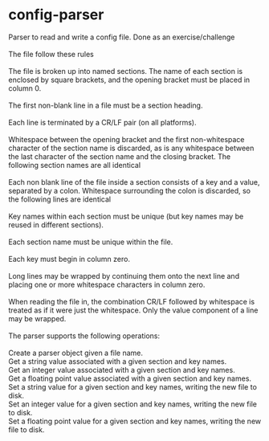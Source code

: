 # config-parser
Parser to read and write a config file. Done as an exercise/challenge
<br>
<br>
The file follow these rules
<br>
<br>
The file is broken up into named sections. The name of each section is enclosed by square brackets, and the opening bracket must be placed in column 0.
<br>
<br>
The first non-blank line in a file must be a section heading.
<br>
<br>
Each line is terminated by a CR/LF pair (on all platforms).
<br>
<br>
Whitespace between the opening bracket and the first non-whitespace character of the section name is discarded, as is any whitespace between the last character of the section name and the closing bracket. The following section names are all identical
<br>
<br>
Each non blank line of the file inside a section consists of a key and a value, separated by a colon. Whitespace surrounding the colon is discarded, so the following lines are identical
<br>
<br>
Key names within each section must be unique (but key names may be reused in different sections).
<br>
<br>
Each section name must be unique within the file.
<br>
<br>
Each key must begin in column zero.
<br>
<br>
Long lines may be wrapped by continuing them onto the next line and placing one or more whitespace characters in column zero.
<br>
<br>
When reading the file in, the combination CR/LF followed by whitespace is treated as if it were just the whitespace. Only the value component of a line may be wrapped.
<br>
<br>
The parser supports the following operations:
<br>
<br>
Create a parser object given a file name.
<br>
Get a string value associated with a given section and key names.
<br>
Get an integer value associated with a given section and key names.
<br>
Get a floating point value associated with a given section and key names.
<br>
Set a string value for a given section and key names, writing the new file to disk.
<br>
Set an integer value for a given section and key names, writing the new file to disk.
<br>
Set a floating point value for a given section and key names, writing the new file to disk.
<br>
